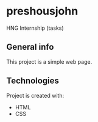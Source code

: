 # preshousjohn
HNG Internship (tasks)

## General info
This project is a simple web page.
	
## Technologies
Project is created with:
* HTML
* CSS
	

